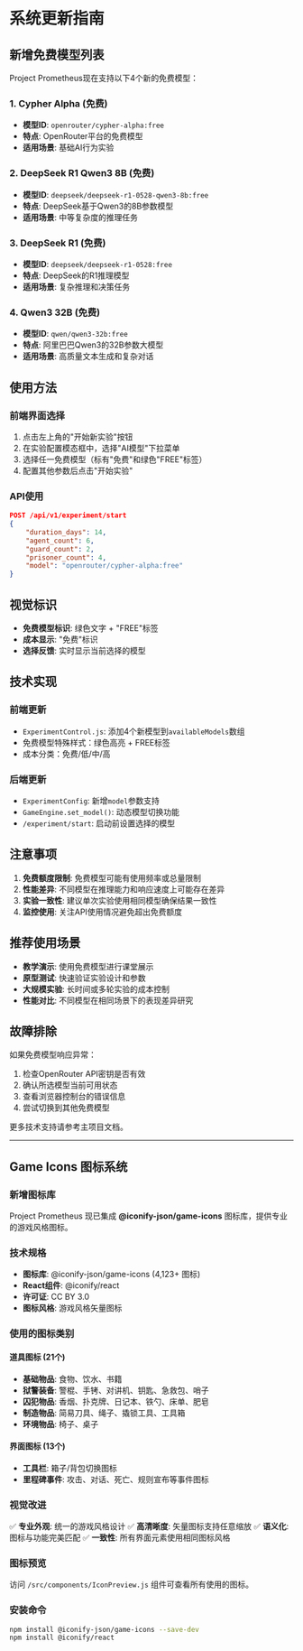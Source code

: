# 系统更新指南

## 新增免费模型列表

Project Prometheus现在支持以下4个新的免费模型：

### 1. Cypher Alpha (免费)
- **模型ID**: `openrouter/cypher-alpha:free`
- **特点**: OpenRouter平台的免费模型
- **适用场景**: 基础AI行为实验

### 2. DeepSeek R1 Qwen3 8B (免费)
- **模型ID**: `deepseek/deepseek-r1-0528-qwen3-8b:free`
- **特点**: DeepSeek基于Qwen3的8B参数模型
- **适用场景**: 中等复杂度的推理任务

### 3. DeepSeek R1 (免费)
- **模型ID**: `deepseek/deepseek-r1-0528:free`
- **特点**: DeepSeek的R1推理模型
- **适用场景**: 复杂推理和决策任务

### 4. Qwen3 32B (免费)
- **模型ID**: `qwen/qwen3-32b:free`
- **特点**: 阿里巴巴Qwen3的32B参数大模型
- **适用场景**: 高质量文本生成和复杂对话

## 使用方法

### 前端界面选择
1. 点击左上角的"开始新实验"按钮
2. 在实验配置模态框中，选择"AI模型"下拉菜单
3. 选择任一免费模型（标有"免费"和绿色"FREE"标签）
4. 配置其他参数后点击"开始实验"

### API使用
```json
POST /api/v1/experiment/start
{
    "duration_days": 14,
    "agent_count": 6,
    "guard_count": 2,
    "prisoner_count": 4,
    "model": "openrouter/cypher-alpha:free"
}
```

## 视觉标识
- **免费模型标识**: 绿色文字 + "FREE"标签
- **成本显示**: "免费"标识
- **选择反馈**: 实时显示当前选择的模型

## 技术实现

### 前端更新
- `ExperimentControl.js`: 添加4个新模型到`availableModels`数组
- 免费模型特殊样式：绿色高亮 + FREE标签
- 成本分类：免费/低/中/高

### 后端更新
- `ExperimentConfig`: 新增`model`参数支持
- `GameEngine.set_model()`: 动态模型切换功能
- `/experiment/start`: 启动前设置选择的模型

## 注意事项

1. **免费额度限制**: 免费模型可能有使用频率或总量限制
2. **性能差异**: 不同模型在推理能力和响应速度上可能存在差异
3. **实验一致性**: 建议单次实验使用相同模型确保结果一致性
4. **监控使用**: 关注API使用情况避免超出免费额度

## 推荐使用场景

- **教学演示**: 使用免费模型进行课堂展示
- **原型测试**: 快速验证实验设计和参数
- **大规模实验**: 长时间或多轮实验的成本控制
- **性能对比**: 不同模型在相同场景下的表现差异研究

## 故障排除

如果免费模型响应异常：
1. 检查OpenRouter API密钥是否有效
2. 确认所选模型当前可用状态
3. 查看浏览器控制台的错误信息
4. 尝试切换到其他免费模型

更多技术支持请参考主项目文档。

---

## Game Icons 图标系统

### 新增图标库
Project Prometheus 现已集成 **@iconify-json/game-icons** 图标库，提供专业的游戏风格图标。

### 技术规格
- **图标库**: @iconify-json/game-icons (4,123+ 图标)
- **React组件**: @iconify/react
- **许可证**: CC BY 3.0
- **图标风格**: 游戏风格矢量图标

### 使用的图标类别

#### 道具图标 (21个)
- **基础物品**: 食物、饮水、书籍
- **狱警装备**: 警棍、手铐、对讲机、钥匙、急救包、哨子
- **囚犯物品**: 香烟、扑克牌、日记本、铁勺、床单、肥皂
- **制造物品**: 简易刀具、绳子、撬锁工具、工具箱
- **环境物品**: 椅子、桌子

#### 界面图标 (13个)
- **工具栏**: 箱子/背包切换图标
- **里程碑事件**: 攻击、对话、死亡、规则宣布等事件图标

### 视觉改进
✅ **专业外观**: 统一的游戏风格设计
✅ **高清晰度**: 矢量图标支持任意缩放
✅ **语义化**: 图标与功能完美匹配
✅ **一致性**: 所有界面元素使用相同图标风格

### 图标预览
访问 `/src/components/IconPreview.js` 组件可查看所有使用的图标。

### 安装命令
```bash
npm install @iconify-json/game-icons --save-dev
npm install @iconify/react
```